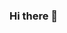 ### Hi there 👋

<!--
**JialinHe0o0/JialinHe0o0** is a ✨ _special_ ✨ repository because its `README.md` (this file) appears on your GitHub profile.

Here are some ideas to get you started:

- 🔭 I’m currently learning the analysis of microbiome
- 💬 Ask me about ?
- 📫 How to reach me: wechat

